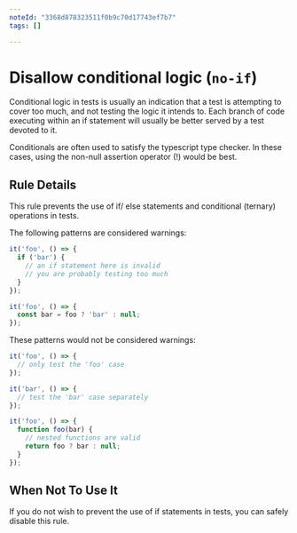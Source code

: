 ```yaml
---
noteId: "3368d878323511f0b9c70d17743ef7b7"
tags: []

---
```


# Disallow conditional logic (`no-if`)

Conditional logic in tests is usually an indication that a test is attempting to
cover too much, and not testing the logic it intends to. Each branch of code
executing within an if statement will usually be better served by a test devoted
to it.

Conditionals are often used to satisfy the typescript type checker. In these
cases, using the non-null assertion operator (!) would be best.

## Rule Details

This rule prevents the use of if/ else statements and conditional (ternary)
operations in tests.

The following patterns are considered warnings:

```js
it('foo', () => {
  if ('bar') {
    // an if statement here is invalid
    // you are probably testing too much
  }
});

it('foo', () => {
  const bar = foo ? 'bar' : null;
});
```

These patterns would not be considered warnings:

```js
it('foo', () => {
  // only test the 'foo' case
});

it('bar', () => {
  // test the 'bar' case separately
});

it('foo', () => {
  function foo(bar) {
    // nested functions are valid
    return foo ? bar : null;
  }
});
```

## When Not To Use It

If you do not wish to prevent the use of if statements in tests, you can safely
disable this rule.
